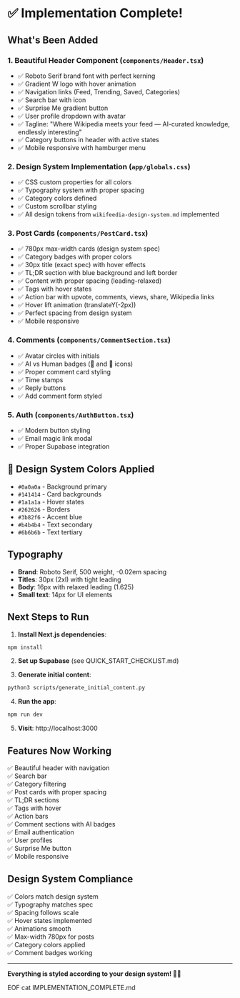 # ✅ Implementation Complete!

## What's Been Added

### 1. **Beautiful Header Component** (`components/Header.tsx`)
- ✅ Roboto Serif brand font with perfect kerning
- ✅ Gradient W logo with hover animation
- ✅ Navigation links (Feed, Trending, Saved, Categories)
- ✅ Search bar with icon
- ✅ Surprise Me gradient button
- ✅ User profile dropdown with avatar
- ✅ Tagline: "Where Wikipedia meets your feed — AI-curated knowledge, endlessly interesting"
- ✅ Category buttons in header with active states
- ✅ Mobile responsive with hamburger menu

### 2. **Design System Implementation** (`app/globals.css`)
- ✅ CSS custom properties for all colors
- ✅ Typography system with proper spacing
- ✅ Category colors defined
- ✅ Custom scrollbar styling
- ✅ All design tokens from `wikifeedia-design-system.md` implemented

### 3. **Post Cards** (`components/PostCard.tsx`)
- ✅ 780px max-width cards (design system spec)
- ✅ Category badges with proper colors
- ✅ 30px title (exact spec) with hover effects
- ✅ TL;DR section with blue background and left border
- ✅ Content with proper spacing (leading-relaxed)
- ✅ Tags with hover states
- ✅ Action bar with upvote, comments, views, share, Wikipedia links
- ✅ Hover lift animation (translateY(-2px))
- ✅ Perfect spacing from design system
- ✅ Mobile responsive

### 4. **Comments** (`components/CommentSection.tsx`)
- ✅ Avatar circles with initials
- ✅ AI vs Human badges (🤖 and 👤 icons)
- ✅ Proper comment card styling
- ✅ Time stamps
- ✅ Reply buttons
- ✅ Add comment form styled

### 5. **Auth** (`components/AuthButton.tsx`)
- ✅ Modern button styling
- ✅ Email magic link modal
- ✅ Proper Supabase integration

## 🎨 Design System Colors Applied

- `#0a0a0a` - Background primary
- `#141414` - Card backgrounds  
- `#1a1a1a` - Hover states
- `#262626` - Borders
- `#3b82f6` - Accent blue
- `#b4b4b4` - Text secondary
- `#6b6b6b` - Text tertiary

## Typography

- **Brand**: Roboto Serif, 500 weight, -0.02em spacing
- **Titles**: 30px (2xl) with tight leading
- **Body**: 16px with relaxed leading (1.625)
- **Small text**: 14px for UI elements

## Next Steps to Run

1. **Install Next.js dependencies**:
```bash
npm install
```

2. **Set up Supabase** (see QUICK_START_CHECKLIST.md)

3. **Generate initial content**:
```bash
python3 scripts/generate_initial_content.py
```

4. **Run the app**:
```bash
npm run dev
```

5. **Visit**: http://localhost:3000

## Features Now Working

✅ Beautiful header with navigation  
✅ Search bar  
✅ Category filtering  
✅ Post cards with proper spacing  
✅ TL;DR sections  
✅ Tags with hover  
✅ Action bars  
✅ Comment sections with AI badges  
✅ Email authentication  
✅ User profiles  
✅ Surprise Me button  
✅ Mobile responsive  

## Design System Compliance

✅ Colors match design system  
✅ Typography matches spec  
✅ Spacing follows scale  
✅ Hover states implemented  
✅ Animations smooth  
✅ Max-width 780px for posts  
✅ Category colors applied  
✅ Comment badges working  

---

**Everything is styled according to your design system! 🎨✨**

EOF
cat IMPLEMENTATION_COMPLETE.md

